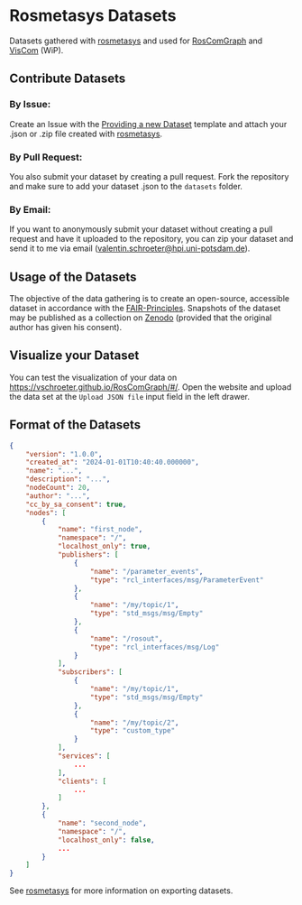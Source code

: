 # Rosmetasys Datasets
Datasets gathered with [rosmetasys](https://github.com/vschroeter/rosmetasys) and used for [RosComGraph](https://vschroeter.github.io/RosComGraph/#/) and [VisCom](https://github.com/vschroeter/viscom) (WiP).

## Contribute Datasets

### **By Issue:**
Create an Issue with the [Providing a new Dataset](https://github.com/vschroeter/rosmetasys-datasets/issues/new?assignees=vschroeter&labels=dataset&projects=&template=providing-a-new-dataset-.md&title=%5BDATASET%5D+New+dataset) template and attach your .json or .zip file created with [rosmetasys](https://github.com/vschroeter/rosmetasys).

### **By Pull Request:**
You also submit your dataset by creating a pull request. 
Fork the repository and make sure to add your dataset .json to the `datasets` folder.

### **By Email:**
If you want to anonymously submit your dataset without creating a pull request and have it uploaded to the repository, you can zip your dataset and send it to me via email (valentin.schroeter@hpi.uni-potsdam.de). 

## Usage of the Datasets

The objective of the data gathering is to create an open-source, accessible dataset in accordance with the [FAIR-Principles](https://www.go-fair.org/fair-principles/). 
Snapshots of the dataset may be published as a collection on [Zenodo](https://zenodo.org/) (provided that the original author has given his consent).

## Visualize your Dataset

You can test the visualization of your data on https://vschroeter.github.io/RosComGraph/#/.
Open the website and upload the data set at the `Upload JSON file` input field in the left drawer.

## Format of the Datasets

```json
{
    "version": "1.0.0",
    "created_at": "2024-01-01T10:40:40.000000",
    "name": "...",
    "description": "...",
    "nodeCount": 20,
    "author": "...",
    "cc_by_sa_consent": true,
    "nodes": [
        {
            "name": "first_node",
            "namespace": "/",
            "localhost_only": true,
            "publishers": [
                {
                    "name": "/parameter_events",
                    "type": "rcl_interfaces/msg/ParameterEvent"
                },
                {
                    "name": "/my/topic/1",
                    "type": "std_msgs/msg/Empty"
                },
                {
                    "name": "/rosout",
                    "type": "rcl_interfaces/msg/Log"
                }
            ],
            "subscribers": [
                {
                    "name": "/my/topic/1",
                    "type": "std_msgs/msg/Empty"
                },
                {
                    "name": "/my/topic/2",
                    "type": "custom_type"
                }
            ],
            "services": [
                ...
            ],
            "clients": [
                ...
            ]
        },
        {
            "name": "second_node",
            "namespace": "/",
            "localhost_only": false,
            ...
        }
    ]
}

```

See [rosmetasys](https://github.com/vschroeter/rosmetasys) for more information on exporting datasets.
